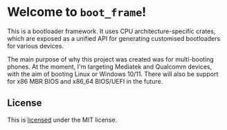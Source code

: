 Welcome to `boot_frame`! 
========================

This is a bootloader framework. It uses CPU architecture-specific crates, which are exposed as a unified API for generating customised bootloaders for various devices.

The main purpose of why this project was created was for multi-booting phones. At the moment, I'm targeting Mediatek and Qualcomm devices, with the aim of booting Linux or Windows 10/11. There will also be support for x86 MBR BIOS and x86_64 BIOS/UEFI in the future.

## License

This is [licensed][license] under the MIT license.

[license]: /LICENSE
